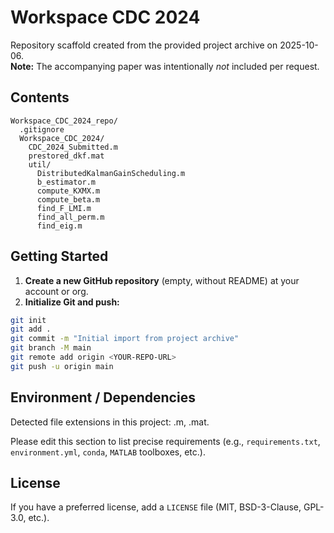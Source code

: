 # Workspace CDC 2024

Repository scaffold created from the provided project archive on 2025-10-06.  
**Note:** The accompanying paper was intentionally *not* included per request.

## Contents

```
Workspace_CDC_2024_repo/
  .gitignore
  Workspace_CDC_2024/
    CDC_2024_Submitted.m
    prestored_dkf.mat
    util/
      DistributedKalmanGainScheduling.m
      b_estimator.m
      compute_KXMX.m
      compute_beta.m
      find_F_LMI.m
      find_all_perm.m
      find_eig.m
```

## Getting Started

1. **Create a new GitHub repository** (empty, without README) at your account or org.
2. **Initialize Git and push:**

```bash
git init
git add .
git commit -m "Initial import from project archive"
git branch -M main
git remote add origin <YOUR-REPO-URL>
git push -u origin main
```

## Environment / Dependencies

Detected file extensions in this project:
.m, .mat.

Please edit this section to list precise requirements (e.g., `requirements.txt`, `environment.yml`, `conda`, `MATLAB` toolboxes, etc.).

## License

If you have a preferred license, add a `LICENSE` file (MIT, BSD-3-Clause, GPL-3.0, etc.).
